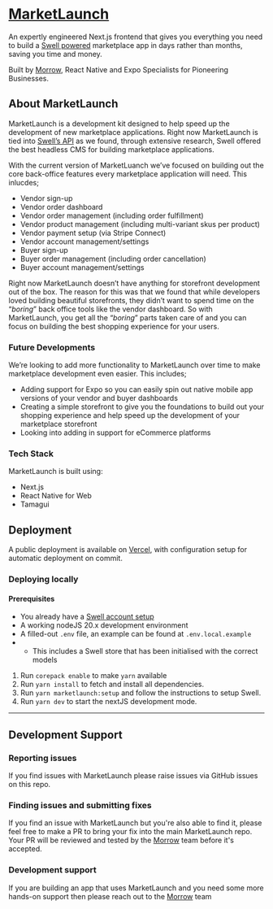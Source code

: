 # [MarketLaunch](https://www.marketlaunch.app/)

An expertly engineered Next.js frontend that gives you everything you need to build a [Swell powered](https://swell.is?utm_source=marketlaunch-github) marketplace app in days rather than months, saving you time and money.

Built by [Morrow](https://www.themorrow.digital?utm_source=ml-gh-readme), React Native and Expo Specialists for Pioneering Businesses.

## About MarketLaunch
MarketLaunch is a development kit designed to help speed up the development of new marketplace applications. Right now MarketLaunch is tied into [Swell’s API](https://developers.swell.is/guides/quickstart-guide) as we found, through extensive research, Swell offered the best headless CMS for building marketplace applications. 

With the current version of MarketLuanch we’ve focused on building out the core back-office features every marketplace application will need. This inlucdes;
- Vendor sign-up
- Vendor order dashboard
- Vendor order management  (including order fulfillment)
- Vendor product management (including multi-variant skus per product)
- Vendor payment setup (via Stripe Connect)
- Vendor account management/settings
- Buyer sign-up
- Buyer order management (including order cancellation)
- Buyer account management/settings

Right now MarketLaunch doesn’t have anything for storefront development out of the box. The reason for this was that we found that while developers loved building beautiful storefronts, they didn’t want to spend time on the “_boring_” back office tools like the vendor dashboard. So with MarketLaunch, you get all the “_boring_” parts taken care of and you can focus on building the best shopping experience for your users. 

### Future Developments
We’re looking to add more functionality to MarketLaunch over time to make marketplace development even easier. This includes;
- Adding support for Expo so you can easily spin out native mobile app versions of your vendor and buyer dashboards
- Creating a simple storefront to give you the foundations to build out your shopping experience and help speed up the development of your marketplace storefront 
- Looking into adding in support for eCommerce platforms 

### Tech Stack
MarketLaunch is built using:
- Next.js
- React Native for Web
- Tamagui

## Deployment

A public deployment is available on [Vercel](https://market-launch.vercel.app/), with configuration setup for automatic deployment on commit.

### Deploying locally

#### Prerequisites

- You already have a [Swell account setup](https://swell.store/signup?utm_source=marketlaunch-github)
- A working nodeJS 20.x development environment
- A filled-out `.env` file, an example can be found at `.env.local.example`
- - This includes a Swell store that has been initialised with the correct models

1. Run `corepack enable` to make `yarn` available
2. Run `yarn install` to fetch and install all dependencies.
3. Run `yarn marketlaunch:setup` and follow the instructions to setup Swell.
4. Run `yarn dev` to start the nextJS development mode.

--- 

## Development Support

### Reporting issues
If you find issues with MarketLaunch please raise issues via GitHub issues on this repo.

### Finding issues and submitting fixes
If you find an issue with MarketLaunch but you're also able to find it, please feel free to make a PR to bring your fix into the main MarketLaunch repo. Your PR will be reviewed and tested by the [Morrow](https://themorrow.digital?utm_source=ml-gh-readme) team before it's accepted.

### Development support
If you are building an app that uses MarketLaunch and you need some more hands-on support then please reach out to the [Morrow](https://themorrow.digital/contact?utm_source=ml-gh-readme) team
